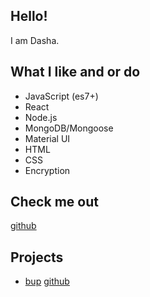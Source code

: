 ## Hello!

I am Dasha.

## What I like and or do

- JavaScript (es7+)
- React
- Node.js
- MongoDB/Mongoose
- Material UI
- HTML
- CSS
- Encryption

## Check me out

[github](https://github.com/dashahello)

## Projects

- [bup](https://dashahello.github.io/bup/) [github](https://github.com/dashahello/bup)
